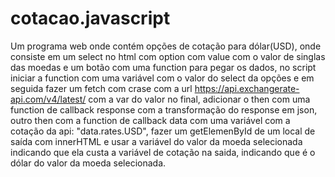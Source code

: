 # cotacao.javascript
Um programa web onde contém opções de cotação para dólar(USD), onde consiste em um select no html com option com value com o valor de singlas das moedas e um botão com uma function para pegar os dados, no script iniciar a function com uma variável com o valor do select da opções e em seguida fazer um fetch com crase com a url https://api.exchangerate-api.com/v4/latest/ com a var do valor no final, adicionar o then com uma function de callback  response  com a transformação do response em json, outro then com a function de callback data com uma variável com a cotação da api: "data.rates.USD", fazer um getElemenById de um local de saída com innerHTML e usar a variável do valor da moeda selecionada indicando que ela custa a variável de cotação na saida, indicando que é o dólar do valor da moeda selecionada.


